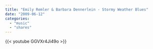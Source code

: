 ```yaml
---
title: "Emily Remler & Barbara Dennerlein - Stormy Weather Blues"
date: "2009-06-12"
categories:
  - "music"
  - "shares"
---
```


{{< youtube GGVXr4Ji49o >}}
